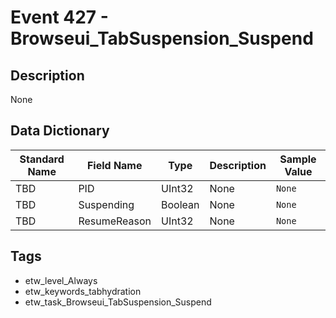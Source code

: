 # Event 427 - Browseui_TabSuspension_Suspend

## Description
None

## Data Dictionary
|Standard Name|Field Name|Type|Description|Sample Value|
|---|---|---|---|---|
|TBD|PID|UInt32|None|`None`|
|TBD|Suspending|Boolean|None|`None`|
|TBD|ResumeReason|UInt32|None|`None`|

## Tags
* etw_level_Always
* etw_keywords_tabhydration
* etw_task_Browseui_TabSuspension_Suspend